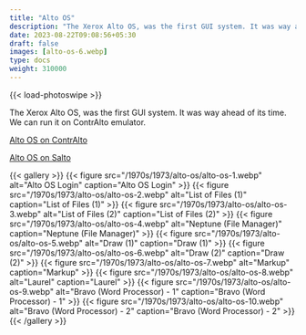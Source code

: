 ```yaml
---
title: "Alto OS"
description: "The Xerox Alto OS, was the first GUI system. It was way ahead of its time. We can run it on ContrAlto emulator."
date: 2023-08-22T09:08:56+05:30
draft: false
images: [alto-os-6.webp]
type: docs
weight: 310000
---
```


{{< load-photoswipe >}}

The Xerox Alto OS, was the first GUI system. It was way ahead of its time. We can run it on ContrAlto emulator.

<section class="section section-sm">
  <div class="container">
    <div class="row justify-content-center text-center">
      <div class="col-lg-5">
        <p><a class="btn btn-primary btn-md px-4 mb-1" href="https://virtualhub.eu.org/1970s/1973/alto-os/contralto/" role="button">Alto OS on ContrAlto</a></p>
      </div>
      <div class="col-lg-5">
        <p><a class="btn btn-primary btn-md px-4 mb-1" href="https://virtualhub.eu.org/1970s/1973/alto-os/salto/" role="button">Alto OS on Salto</a></p>
      </div>
    </div>
  </div>
</section>

{{< gallery >}}
  {{< figure src="/1970s/1973/alto-os/alto-os-1.webp" alt="Alto OS Login" caption="Alto OS Login" >}}
  {{< figure src="/1970s/1973/alto-os/alto-os-2.webp" alt="List of Files (1)" caption="List of Files (1)" >}}
  {{< figure src="/1970s/1973/alto-os/alto-os-3.webp" alt="List of Files (2)" caption="List of Files (2)" >}}
  {{< figure src="/1970s/1973/alto-os/alto-os-4.webp" alt="Neptune (File Manager)" caption="Neptune (File Manager)" >}}
  {{< figure src="/1970s/1973/alto-os/alto-os-5.webp" alt="Draw (1)" caption="Draw (1)" >}}
  {{< figure src="/1970s/1973/alto-os/alto-os-6.webp" alt="Draw (2)" caption="Draw (2)" >}}
  {{< figure src="/1970s/1973/alto-os/alto-os-7.webp" alt="Markup" caption="Markup" >}}
  {{< figure src="/1970s/1973/alto-os/alto-os-8.webp" alt="Laurel" caption="Laurel" >}}
  {{< figure src="/1970s/1973/alto-os/alto-os-9.webp" alt="Bravo (Word Processor) - 1" caption="Bravo (Word Processor) - 1" >}}
  {{< figure src="/1970s/1973/alto-os/alto-os-10.webp" alt="Bravo (Word Processor) - 2" caption="Bravo (Word Processor) - 2" >}}
{{< /gallery >}}

